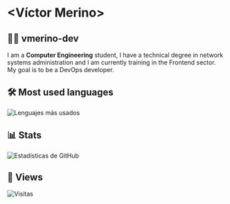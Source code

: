 # <Víctor Merino>
## 🧑‍💻 vmerino-dev
I am a **Computer Engineering** student, I have a technical degree in network systems administration and I am currently training in the Frontend sector.
My goal is to be a DevOps developer.

## 🛠️ Most used languages
![Lenguajes más usados](https://github-readme-stats.vercel.app/api/top-langs/?username=vmerino-dev&layout=compact&theme=radical)

## 📊 Stats
![Estadísticas de GitHub](https://github-readme-stats.vercel.app/api?username=vmerino-dev&show_icons=true&theme=radical)

## 👀 Views
![Visitas](https://komarev.com/ghpvc/?username=vmerino-dev&color=blue)


<!--
**vmerino-dev/vmerino-dev** is a ✨ _special_ ✨ repository because its `README.md` (this file) appears on your GitHub profile.

Here are some ideas to get you started:

- 🔭 I’m currently working on ...
- 🌱 I’m currently learning ...
- 👯 I’m looking to collaborate on ...
- 🤔 I’m looking for help with ...
- 💬 Ask me about ...
- 📫 How to reach me: ...
- 😄 Pronouns: ...
- ⚡ Fun fact: ...
-->
